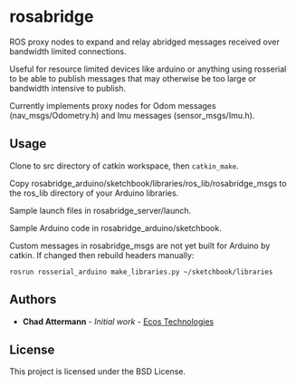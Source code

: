 # rosabridge

ROS proxy nodes to expand and relay abridged messages received over bandwidth limited connections.

Useful for resource limited devices like arduino or anything using rosserial to be able to publish messages that may otherwise be too large or bandwidth intensive to publish.

Currently implements proxy nodes for Odom messages (nav_msgs/Odometry.h) and Imu messages (sensor_msgs/Imu.h).

## Usage

Clone to src directory of catkin workspace, then `catkin_make`.

Copy rosabridge_arduino/sketchbook/libraries/ros_lib/rosabridge_msgs to the ros_lib directory of your Arduino libraries.

Sample launch files in rosabridge_server/launch.

Sample Arduino code in rosabridge_arduino/sketchbook.

Custom messages in rosabridge_msgs are not yet built for Arduino by catkin.  If changed then rebuild headers manually:

```
rosrun rosserial_arduino make_libraries.py ~/sketchbook/libraries
```

## Authors

* **Chad Attermann** - *Initial work* - [Ecos Technologies](https://github.com/ecostech)

## License

This project is licensed under the BSD License.


